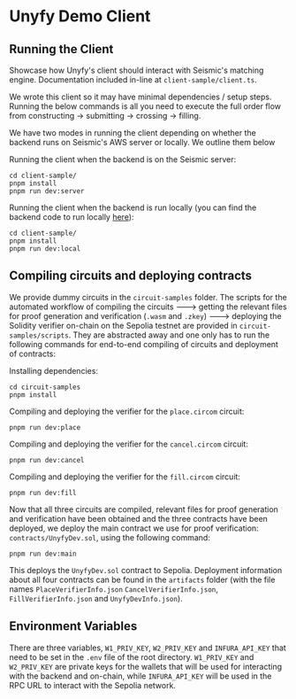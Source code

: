 # Unyfy Demo Client

## Running the Client
Showcase how Unyfy's client should interact with Seismic's matching engine. Documentation included in-line at `client-sample/client.ts`. 

We wrote this client so it may have minimal dependencies / setup steps. Running the below commands is all you need to execute the full order flow from constructing -> submitting -> crossing -> filling.

We have two modes in running the client depending on whether the backend runs on Seismic's AWS server or locally. We outline them below

Running the client when the backend is on the Seismic server:

```
cd client-sample/
pnpm install
pnpm run dev:server
```
Running the client when the backend is run locally (you can find the backend code to run locally [here](https://github.com/elliptic-labs/unyfy-matching-engine)):

```
cd client-sample/
pnpm install
pnpm run dev:local
```

## Compiling circuits and deploying contracts
We provide dummy circuits in the `circuit-samples` folder. The scripts for the automated workflow of compiling the circuits ---> getting the relevant files for proof generation and verification (`.wasm` and `.zkey`) ---> deploying the Solidity verifier on-chain on the Sepolia testnet are provided in `circuit-samples/scripts`. They are abstracted away and one only has to run the following commands for end-to-end compiling of circuits and deployment of contracts:

Installing dependencies: 
```
cd circuit-samples
pnpm install
```

Compiling and deploying the verifier for the `place.circom` circuit:
```
pnpm run dev:place
```

Compiling and deploying the verifier for the `cancel.circom` circuit:
```
pnpm run dev:cancel
```

Compiling and deploying the verifier for the `fill.circom` circuit:
```
pnpm run dev:fill
```

Now that all three circuits are compiled, relevant files for proof generation and verification have been obtained and the three contracts have been deployed, we deploy the main contract we use for proof verification: `contracts/UnyfyDev.sol`, using the following command:
```
pnpm run dev:main
```

This deploys the `UnyfyDev.sol` contract to Sepolia. Deployment information about all four contracts can be found in the `artifacts` folder (with the file names `PlaceVerifierInfo.json` `CancelVerifierInfo.json`, `FillVerifierInfo.json` and `UnyfyDevInfo.json`). 

## Environment Variables
There are three variables, `W1_PRIV_KEY`, `W2_PRIV_KEY` and `INFURA_API_KEY` that need to be set in the `.env` file of the root directory. `W1_PRIV_KEY` and `W2_PRIV_KEY` are private keys for the wallets that will be used for interacting with the backend and on-chain, while `INFURA_API_KEY` will be used in the RPC URL to interact with the Sepolia network.